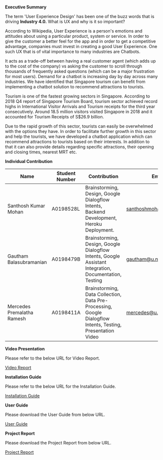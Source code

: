 **Executive Summary**

The term &#39;User Experience Design&#39; has been one of the buzz words that is driving **Industry 4.0.** What is UX and why is it so important?

According to Wikipedia, User Experience is a person&#39;s emotions and attitudes about using a particular product, system or service. In order to give the customer a better feel for the app and in order to get a competitive advantage, companies must invest in creating a good User Experience. One such UX that is of vital importance to many industries are Chatbots.

It acts as a trade-off between having a real customer agent (which adds up to the cost of the company) vs asking the customer to scroll through thousands of frequently asked questions (which can be a major frustration for most users). Demand for a chatbot is increasing day by day across many industries. We have identified that Singapore tourism can benefit from implementing a chatbot solution to recommend attractions to tourists.

Tourism is one of the fastest growing sectors in Singapore. According to 2018 Q4 report of Singapore Tourism Board, tourism sector achieved record highs in International Visitor Arrivals and Tourism receipts for the third year consecutively. Around 18.5 million visitors visited Singapore in 2018 and it accounted for Tourism Receipts of S$26.9 billion.

Due to the rapid growth of this sector, tourists can easily be overwhelmed with the options they have. In order to facilitate further growth in this sector and help the tourists, we have developed a chatbot application which can recommend attractions to tourists based on their interests. In addition to that it can also provide details regarding specific attractions, their opening and closing times, nearest MRT etc.

**Individual Contribution**

| Name | Student Number | Contribution | Email |
| --- | --- | --- | --- |
| Santhosh Kumar Mohan | A0198528L | Brainstorming, Design, Google Dialogflow Intents, Backend Development, Heroku Deployment. | [santhoshmohan@u.nus.edu](mailto:santhoshmohan@u.nus.edu) |
| Gautham Balasubramanian | A0198479B | Brainstorming, Design, Google Dialogflow Intents, Google Assistant Integration, Documentation, Testing | [gautham@u.nus.edu](mailto:gautham@u.nus.edu) |
| Mercedes Premalatha Ramesh | A0198411A | Brainstorming, Data Collection, Data Pre-Processing, Google Dialogflow Intents, Testing, Presentation Video | [mercedes@u.nus.edu](mailto:mercedes@u.nus.edu) |

**Video Presentation**

Please refer to the below URL for Video Report.

[Video Report](https://www.youtube.com/watch?v=awfbmDnbxuE)

**Installation Guide**

Please refer to the below URL for the Installation Guide.

[Installation Guide](https://github.com/sangam-iss/iss-chatbot/blob/master/Reports/Installation%20Guide.pdf)

**User Guide**

Please download the User Guide from below URL.

[User Guide](https://github.com/sangam-iss/iss-chatbot/blob/master/Reports/User%20Guide.pdf)

**Project Report**

Please download the Project Report from below URL.

[Project Report](https://github.com/sangam-iss/iss-chatbot/blob/master/Reports/ProjectReport.pdf)
